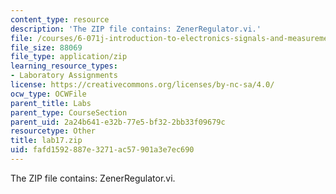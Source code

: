 ```yaml
---
content_type: resource
description: 'The ZIP file contains: ZenerRegulator.vi.'
file: /courses/6-071j-introduction-to-electronics-signals-and-measurement-spring-2006/fafd1592887e3271ac57901a3e7ec690_lab17.zip
file_size: 88069
file_type: application/zip
learning_resource_types:
- Laboratory Assignments
license: https://creativecommons.org/licenses/by-nc-sa/4.0/
ocw_type: OCWFile
parent_title: Labs
parent_type: CourseSection
parent_uid: 2a24b641-e32b-77e5-bf32-2bb33f09679c
resourcetype: Other
title: lab17.zip
uid: fafd1592-887e-3271-ac57-901a3e7ec690
---
```

The ZIP file contains: ZenerRegulator.vi.